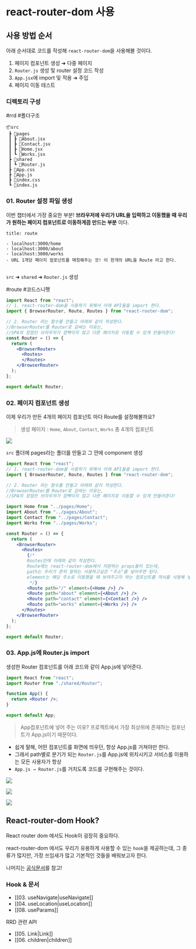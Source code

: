 # react-router-dom 사용

## 사용 방법 순서

아래 순서대로 코드를 작성해 `react-router-dom`을 사용해볼 것이다. 

1. 페이지 컴포넌트 생성 ➜ 다중 페이지
2. `Router.js` 생성 및 router 설정 코드 작성
3. `App.jsx`에 import 및 적용 ➜ 주입
4. 페이지 이동 테스트

### 디렉토리 구성

#rrd #폴더구조

```
📦src  
 ┣ 📂pages  
 ┃ ┣ 📜About.jsx  
 ┃ ┣ 📜Contact.jsx  
 ┃ ┣ 📜Home.jsx  
 ┃ ┗ 📜Works.jsx  
 ┣ 📂shared  
 ┃ ┗ 📜Router.js  
 ┣ 📜App.css  
 ┣ 📜App.js  
 ┣ 📜index.css  
 ┗ 📜index.js
```

### 01. Router 설정 파일 생성 

이번 챕터에서 가장 중요한 부분! **브라우저에 우리가 URL을 입력하고 이동했을 때 우리가 원하는 페이지 컴포넌트로 이동하게끔 만드는 부분** 이다.

```ad-note
title: route

- localhost:3000/home
- localhost:3000/about
- localhost:3000/works
- URL 1개당 페이지 컴포넌트를 매칭해주는 것! 이 한개의 URL을 Route 라고 한다.
 
```

`src` ➜ `shared` ➜ `Router.js` 생성

#route #코드스니펫

```jsx
import React from "react";
// 1. react-router-dom을 사용하기 위해서 아래 API들을 import 한다.
import { BrowserRouter, Route, Routes } from "react-router-dom";

// 2. Router 라는 함수를 만들고 아래와 같이 작성한다.
//BrowserRouter를 Router로 감싸는 이유는, 
//SPA의 장점인 브라우저가 깜빡이지 않고 다른 페이지로 이동할 수 있게 만들어준다!
const Router = () => {
  return (
    <BrowserRouter>
      <Routes>
      </Routes>
    </BrowserRouter>
  );
};

export default Router;
```

### 02. 페이지 컴포넌트 생성

이제 우리가 만든 4개의 페이지 컴포넌트 마다 Route를 설정해볼까요?

> 생성 페이지 : `Home`, `About`, `Contact`, `Works` 총 4개의 컴포넌트

![](https://i.imgur.com/LyWK3C0.png)

`src` 폴더에 pages라는 폴더를 만들고 그 안에 component 생성

```jsx
import React from "react";
// 1. react-router-dom을 사용하기 위해서 아래 API들을 import 한다.
import { BrowserRouter, Route, Routes } from "react-router-dom";

// 2. Router 라는 함수를 만들고 아래와 같이 작성한다.
//BrowserRouter를 Router로 감싸는 이유는, 
//SPA의 장점인 브라우저가 깜빡이지 않고 다른 페이지로 이동할 수 있게 만들어준다!

import Home from "../pages/Home";
import About from "../pages/About";
import Contact from "../pages/Contact";
import Works from "../pages/Works";

const Router = () => {
  return (
    <BrowserRouter>
      <Routes>
		{/* 
		Routes안에 아래와 같이 작성한다.
		Route에는 react-router-dom에서 지원하는 props들이 있는데,
		path는 우리가 흔히 말하는 사용하고싶은 "주소"를 넣어주면 된다.
		element는 해당 주소로 이동했을 때 보여주고자 하는 컴포넌트를 꺽쇠를 사용해 넣어 준다.
		 */}
        <Route path="/" element={<Home />} />
        <Route path="about" element={<About />} />
        <Route path="contact" element={<Contact />} />
        <Route path="works" element={<Works />} />
      </Routes>
    </BrowserRouter>
  );
};

export default Router;
```

### 03. App.js에 Router.js import

생성한 Router 컴포넌트를 아래 코드와 같이 App.js에 넣어준다.

```jsx
import React from "react";
import Router from "./shared/Router";

function App() {
  return <Router />;
}

export default App;
```

> App컴포넌트에 넣어 주는 이유?
> 프로젝트에서 가장 최상위에 존재하는 컴포넌트가 App.js이기 때문이다.

- 쉽게 말해, 어떤 컴포넌트를 화면에 띄우던, 항상 App.js를 거쳐야만 한다. 
- 그래서 path별로 분기가 되는 `Router.js`를 App.js에 위치시키고 서비스를 이용하는 모든 사용자가 항상 
- `App.js → Router.js`를 거치도록 코드를 구현해주는 것이다.


![](https://i.imgur.com/6nTermg.png)

![](https://i.imgur.com/732zUwR.png)

![](https://i.imgur.com/K5kT5CE.gif)


## React-router-dom Hook?

React router dom 에서도 Hook이 굉장히 중요하다.

react-router-dom 에서도 우리가 유용하게 사용할 수 있는 `hook`을 제공하는데, 그 종류가 많지만, 가장 쓰임새가 많고 기본적인 것들을 배워보고자 한다. 

나머지는 [공식문서](https://reactrouter.com/en/6.8.1/hooks/use-action-data)를 참고!

### Hook & 문서
- [[03. useNavigate|useNavigate]]
- [[04. useLocation|useLocation]]
- [[08. useParams]]

RRD 관련 API
- [[05. Link|Link]]
- [[06. children|children]]


